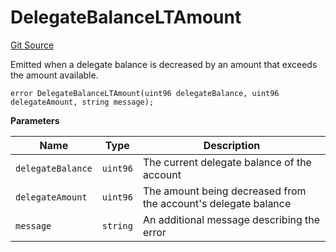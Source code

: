 # DelegateBalanceLTAmount

[Git Source](https://github.com/Nox-Labs/sms-evm-contracts/blob/15a987dcda55f8dfabcf220505750bc01f9d6f51/src/lib/TwabLib.sol)

Emitted when a delegate balance is decreased by an amount that exceeds the amount available.

```solidity
error DelegateBalanceLTAmount(uint96 delegateBalance, uint96 delegateAmount, string message);
```

**Parameters**

| Name              | Type     | Description                                                    |
| ----------------- | -------- | -------------------------------------------------------------- |
| `delegateBalance` | `uint96` | The current delegate balance of the account                    |
| `delegateAmount`  | `uint96` | The amount being decreased from the account's delegate balance |
| `message`         | `string` | An additional message describing the error                     |
